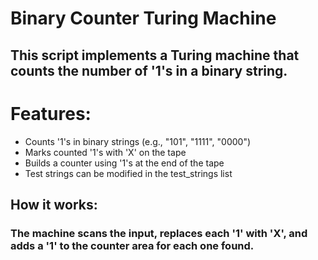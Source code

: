 # Binary Counter Turing Machine
## This script implements a Turing machine that counts the number of '1's in a binary string.

# Features:
- Counts '1's in binary strings (e.g., "101", "1111", "0000")
- Marks counted '1's with 'X' on the tape
- Builds a counter using '1's at the end of the tape
- Test strings can be modified in the test_strings list

## How it works:
### The machine scans the input, replaces each '1' with 'X', and adds a '1' to the counter area for each one found.
